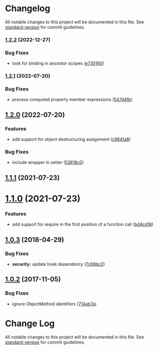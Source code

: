 # Changelog

All notable changes to this project will be documented in this file. See [standard-version](https://github.com/conventional-changelog/standard-version) for commit guidelines.

### [1.2.2](https://github.com/mhassan1/babel-plugin-lazy-require/compare/v1.2.1...v1.2.2) (2022-12-27)


### Bug Fixes

* look for binding in ancestor scopes ([e730160](https://github.com/mhassan1/babel-plugin-lazy-require/commit/e7301607c3aa8c173993498b6206539f9f26b093))

### [1.2.1](https://github.com/mhassan1/babel-plugin-lazy-require/compare/v1.2.0...v1.2.1) (2022-07-20)


### Bug Fixes

* process computed property member expressions ([547d4fb](https://github.com/mhassan1/babel-plugin-lazy-require/commit/547d4fb28ee1835346981c1e4962959e9484ef7c))

## [1.2.0](https://github.com/mhassan1/babel-plugin-lazy-require/compare/v1.1.1...v1.2.0) (2022-07-20)


### Features

* add support for object destructuring assignment ([c9641a8](https://github.com/mhassan1/babel-plugin-lazy-require/commit/c9641a8fc332f6a907ff20aa0477c29af451895c))


### Bug Fixes

* include wrapper in setter ([53618c0](https://github.com/mhassan1/babel-plugin-lazy-require/commit/53618c0f09760a492befe88e1b0fe8cc0018e1b9))

<a name="1.1.1"></a>
## [1.1.1](https://github.com/mhassan1/babel-plugin-lazy-require/compare/v1.1.0...v1.1.1) (2021-07-23)



<a name="1.1.0"></a>
# [1.1.0](https://github.com/princjef/babel-plugin-lazy-require/compare/v1.0.3...v1.1.0) (2021-07-23)


### Features

* add support for require in the first position of a function call ([bd4cd18](https://github.com/princjef/babel-plugin-lazy-require/commit/bd4cd18))



<a name="1.0.3"></a>
## [1.0.3](https://github.com/princjef/babel-plugin-lazy-require/compare/v1.0.2...v1.0.3) (2018-04-29)


### Bug Fixes

* **security:** update hoek dependency ([7c68bc2](https://github.com/princjef/babel-plugin-lazy-require/commit/7c68bc2))



<a name="1.0.2"></a>
## [1.0.2](https://github.com/princjef/babel-plugin-lazy-require/compare/v1.0.1...v1.0.2) (2017-11-05)


### Bug Fixes

* ignore ObjectMethod identifiers ([714ab7a](https://github.com/princjef/babel-plugin-lazy-require/commit/714ab7a))



# Change Log

All notable changes to this project will be documented in this file. See [standard-version](https://github.com/conventional-changelog/standard-version) for commit guidelines.
